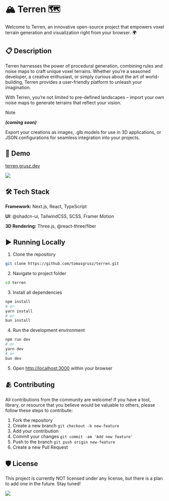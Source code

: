 <h1>🏔️ Terren 🗺️</h1>

Welcome to Terren, an innovative open-source project that empowers voxel terrain generation and visualization right from your browser. 🌍

<h2>📋 Description</h2>

Terren harnesses the power of procedural generation, combining rules and noise maps to craft unique voxel terrains. 
Whether you’re a seasoned developer, a creative enthusiast, or simply curious about the art of world-building, Terren provides a user-friendly platform to unleash your imagination.

With Terren, you’re not limited to pre-defined landscapes – import your own noise maps to generate terrains that reflect your vision.

> [!NOTE]
> ***(coming soon)***
> 
> Export your creations as images, .glb models for use in 3D applications, or JSON configurations for seamless integration into your projects.

<h2>🚀 Demo</h2>

[terren.grusz.dev](https://terren.grusz.dev)

<img src="https://img.shields.io/website-up-down-green-red/https/terren.grusz.dev">

<h2>🛠️ Tech Stack</h2>

**Framework:** Next.js, React, TypeScript

**UI:** @shadcn-ui, TailwindCSS, SCSS, Framer Motion

**3D Rendering:** Three.js, @react-three/fiber

<h2>▶️ Running Locally</h2>

1. Clone the repository
```bash
git clone https://github.com/tomasgrusz/terren.git
```

2. Navigate to project folder
```bash
cd terren
```

3. Install all dependencies
```bash
npm install
# or
yarn install
# or
bun install
```

4. Run the development environment

```bash
npm run dev
# or
yarn dev
# or
bun dev
```

5. Open [http://localhost:3000](http://localhost:3000) within your browser


<h2>🫂 Contributing</h2>

All contributions from the community are welcome! If you have a tool, library, or resource that you believe would be valuable to others, please follow these steps to contribute:

1.	Fork the repository
2.	Create a new branch `git checkout -b new-feature`
3.	Add your contribution
4.	Commit your changes `git commit -am 'Add new feature'`
5. Push to the branch `git push origin new-feature`
6.	Create a new Pull Request


<h2>🛡️ License</h2>

This project is currently NOT licensed under any license, but there is a plan to add one in the future. Stay tuned!

<img src="https://img.shields.io/github/license/tomasgrusz/terren.svg">
